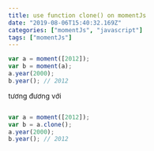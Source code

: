 ```yaml
---
title: use function clone() on momentJs
date: "2019-08-06T15:40:32.169Z"
categories: ["momentJs", "javascript"]
tags: ["momentJs"]
---
```

```javascript
var a = moment([2012]);
var b = moment(a);
a.year(2000);
b.year(); // 2012
```
tương đương với

```javascript

var a = moment([2012]);
var b = a.clone();
a.year(2000);
b.year(); // 2012
```
